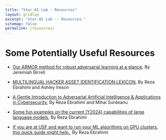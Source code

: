 ```yaml
---
title: "Star-AI Lab - Resources"
layout: gridlay
excerpt: "Star-AI Lab -- Resources."
sitemap: false
permalink: /resources/
---
```



# Some Potentially Useful Resources

- [Our ARMOR method for robust adversarial learning at a glance](/files/Birrell_ICERM_2024_Poster-1.pdf), By Jeremiah Birrell


- [MULTILINGUAL HACKER ASSET IDENTIFICATION LEXICON](https://mohammadrezaebrahimi.github.io/project%20resources/), By Reza Ebrahimi and Ashley Ireson
- [A Gentle Introduction to Adversarial Artificial Intelligence & Applications in Cybersecurity](/files/AdversarialAI.pdf), By Reza Ebrahimi and Mihai Surdeanu


- [Some fun examples on the current (Y2024) capabilities of large language models](/files/CurrentLimitationsofCommercialLLMs.pdf), By Reza Ebrahimi
- [If you are at USF and want to run your ML algorithms on GPU clusters, this quick guide might help.](/files/hpc_slurm_helper.txt), By Reza Ebrahimi


